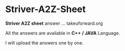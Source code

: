 # Striver-A2Z-Sheet
**Striver A2Z sheet** answer ... takeuforward.org


All the answers are available in **C++ / JAVA** Language.

I will upload the answers one by one.


